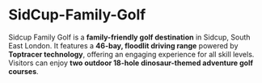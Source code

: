 # SidCup-Family-Golf
Sidcup Family Golf is a **family-friendly golf destination** in Sidcup, South East London. It features a **46-bay, floodlit driving range** powered by **Toptracer technology**, offering an engaging experience for all skill levels. Visitors can enjoy **two outdoor 18-hole dinosaur-themed adventure golf courses**.
